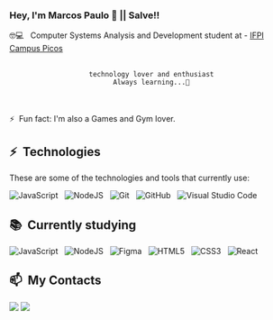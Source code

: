 ### Hey, I'm Marcos Paulo 👋 || Salve!! 

🤓💻 &nbsp; Computer Systems Analysis and Development student at - [IFPI Campus Picos](https://ifpi.edu.br) <br>
<br>
<div align="center">

  `technology lover and enthusiast`
  <br>
  `Always learning...👾`
</div>
<br>
<br>
⚡ &nbsp;Fun fact: I'm also a Games and Gym lover.

## ⚡ &nbsp;Technologies

These are some of the technologies and tools that currently use:

![JavaScript](https://img.shields.io/badge/-JavaScript-black?style=flat-square&logo=javascript) &nbsp;
![NodeJS](https://img.shields.io/badge/node.js-6DA55F?style=for-the-badge&logo=node.js&logoColor=white) &nbsp;
![Git](https://img.shields.io/badge/-Git-black?style=flat-square&logo=git) &nbsp;
![GitHub](https://img.shields.io/badge/-GitHub-181717?style=flat-square&logo=github) &nbsp;
![Visual Studio Code](https://img.shields.io/badge/-VS%20Code-0D1117?style=flat&logo=visual-studio-code&logoColor=007ACC)&nbsp;


## 📚 &nbsp;Currently studying
![JavaScript](https://img.shields.io/badge/-JavaScript-black?style=flat-square&logo=javascript) &nbsp;
![NodeJS](https://img.shields.io/badge/node.js-6DA55F?style=for-the-badge&logo=node.js&logoColor=white) &nbsp;
![Figma](https://img.shields.io/badge/figma-%23F24E1E.svg?style=for-the-badge&logo=figma&logoColor=white) &nbsp;
![HTML5](https://img.shields.io/badge/html5-%23E34F26.svg?style=for-the-badge&logo=html5&logoColor=white) &nbsp;
![CSS3](https://img.shields.io/badge/css3-%231572B6.svg?style=for-the-badge&logo=css3&logoColor=white) &nbsp;
![React](https://img.shields.io/badge/react-%2320232a.svg?style=for-the-badge&logo=react&logoColor=%2361DAFB) &nbsp;

## 📫 &nbsp;My Contacts
<a href="mailto:marcos.paulo.s.m.filho@gmail.com" target="_blank"><img src="https://img.shields.io/badge/Gmail-D14836?style=for-the-badge&logo=gmail&logoColor=white" target="_blank"></a>
<a href="https://instagram.com/marcosejc?igshid=MzNlNGNkZWQ4Mg=="><img src="https://img.shields.io/badge/Instagram-%23E4405F.svg?style=for-the-badge&logo=Instagram&logoColor=white"></a>


